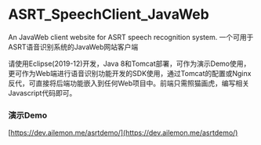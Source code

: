# ASRT_SpeechClient_JavaWeb
An JavaWeb client website for ASRT speech recognition system. 一个可用于ASRT语音识别系统的JavaWeb网站客户端

请使用Eclipse(2019-12)开发，Java 8和Tomcat部署，可作为演示Demo使用，更可作为Web端进行语音识别功能开发的SDK使用，通过Tomcat的配置或Nginx反代，可直接将后端功能嵌入到任何Web项目中。前端只需照猫画虎，编写相关Javascript代码即可。

### 演示Demo

[https://dev.ailemon.me/asrtdemo/](https://dev.ailemon.me/asrtdemo/)

